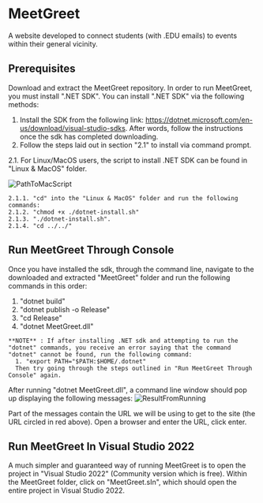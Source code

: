 # MeetGreet
A website developed to connect students (with .EDU emails) to events within their general vicinity.


## Prerequisites
Download and extract the MeetGreet repository.
In order to run MeetGreet, you must install ".NET SDK". You can install ".NET SDK" via the following methods:
1. Install the SDK from the following link: https://dotnet.microsoft.com/en-us/download/visual-studio-sdks. After words, follow the instructions once the sdk has completed downloading.
2. Follow the steps laid out in section "2.1" to install via command prompt.

  2.1. For Linux/MacOS users, the script to install .NET SDK can be found in "Linux & MacOS" folder.
  
  ![PathToMacScript](https://user-images.githubusercontent.com/75864631/228932990-61c6570a-dc63-41c2-8de2-d24392199139.PNG)
    
    2.1.1. "cd" into the "Linux & MacOS" folder and run the following commands:
    2.1.2. "chmod +x ./dotnet-install.sh"
    2.1.3. "./dotnet-install.sh".
    2.1.4. "cd ../../"

## Run MeetGreet Through Console
Once you have installed the sdk, through the command line, navigate to the downloaded and extracted "MeetGreet" folder and run the following commands in this order: 
   1. "dotnet build"
   2. "dotnet publish -o Release"
   3. "cd Release"
   4. "dotnet MeetGreet.dll"
    
    **NOTE** : If after installing .NET sdk and attempting to run the "dotnet" commands, you receive an error saying that the command "dotnet" cannot be found, run the following command:
      1. "export PATH="$PATH:$HOME/.dotnet"
      Then try going through the steps outlined in "Run MeetGreet Through Console" again.
      
After running "dotnet MeetGreet.dll", a command line window should pop up displaying the following messages:
![ResultFromRunning](https://user-images.githubusercontent.com/75864631/228938385-768fc981-1500-4437-a990-1c1e98323aff.PNG)

Part of the messages contain the URL we will be using to get to the site (the URL circled in red above).
Open a browser and enter the URL, click enter.

## Run MeetGreet In Visual Studio 2022
A much simpler and guaranteed way of running MeetGreet is to open the project in "Visual Studio 2022" (Community version which is free). Within the MeetGreet folder, click on "MeetGreet.sIn", which should open the entire project in Visual Studio 2022.
